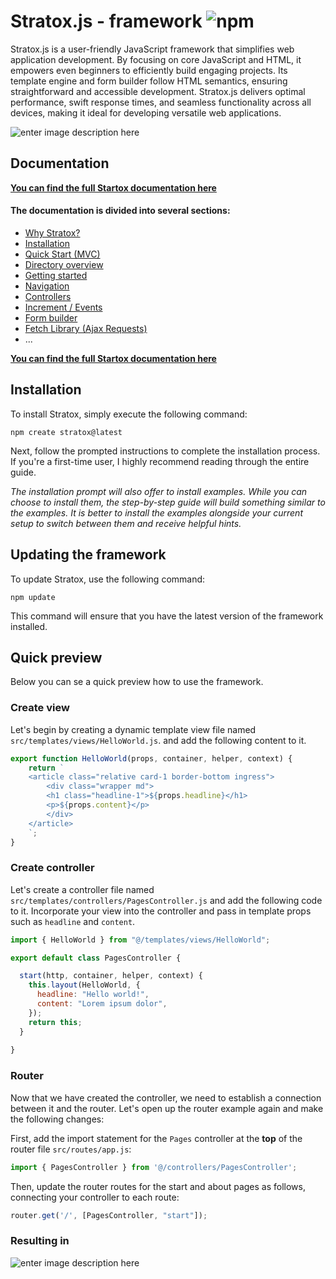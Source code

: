
# Stratox.js - framework ![npm](https://img.shields.io/npm/v/create-stratox)

Stratox.js is a user-friendly JavaScript framework that simplifies web application development. By focusing on core JavaScript and HTML, it empowers even beginners to efficiently build engaging projects. Its template engine and form builder follow HTML semantics, ensuring straightforward and accessible development. Stratox.js delivers optimal performance, swift response times, and seamless functionality across all devices, making it ideal for developing versatile web applications.

![enter image description here](http://wazabii.se/github-assets/installation-prompt-1.png)

## Documentation

**[You can find the full Startox documentation here](https://stratox.wazabii.se/)**

#### The documentation is divided into several sections:
-   [Why Stratox?](https://stratox.wazabii.se/)
-   [Installation](https://stratox.wazabii.se/quick-start-mvc)
-   [Quick Start (MVC)](https://stratox.wazabii.se/quick-start-mvc)
-   [Directory overview](https://stratox.wazabii.se/step-by-step-tutorial/directory-overview)
-   [Getting started](https://stratox.wazabii.se/step-by-step-tutorial/getting-started)
-   [Navigation](https://stratox.wazabii.se/step-by-step-tutorial/navigation)
-   [Controllers](https://stratox.wazabii.se/step-by-step-tutorial/controllers)
-   [Increment / Events](https://stratox.wazabii.se/step-by-step-tutorial/increment-events)
-   [Form builder](https://stratox.wazabii.se/step-by-step-tutorial/forms)
-   [Fetch Library (Ajax Requests)](https://stratox.wazabii.se/step-by-step-tutorial/fetch-library-ajax-requests)
- ...

**[You can find the full Startox documentation here](https://stratox.wazabii.se/)**

## Installation 
To install Stratox, simply execute the following command:
```
npm create stratox@latest
```
Next, follow the prompted instructions to complete the installation process. If you're a first-time user, I highly recommend reading through the entire guide.

_The installation prompt will also offer to install examples. While you can choose to install them, the step-by-step guide will build something similar to the examples. It is better to install the examples alongside your current setup to switch between them and receive helpful hints._

## Updating the framework
To update Stratox, use the following command:
```
npm update
```
This command will ensure that you have the latest version of the framework installed.

## Quick preview

Below you can se a quick preview how to use the framework.

### Create view

Let's begin by creating a dynamic template view file named `src/templates/views/HelloWorld.js`. and add the following content to it.
```js
export function HelloWorld(props, container, helper, context) {
	return `
	<article class="relative card-1 border-bottom ingress">
		<div class="wrapper md">
	    <h1 class="headline-1">${props.headline}</h1>
	    <p>${props.content}</p>
		</div>
	</article>
	`;
}
```

### Create controller
Let's create a controller file named `src/templates/controllers/PagesController.js` and add the following code to it. Incorporate your view into the controller and pass in template props such as `headline` and `content`.

```js
import { HelloWorld } from "@/templates/views/HelloWorld";

export default class PagesController {

  start(http, container, helper, context) {
    this.layout(HelloWorld, {
      headline: "Hello world!",
      content: "Lorem ipsum dolor",
    });
    return this;
  }
    
}
```
### Router
Now that we have created the controller, we need to establish a connection between it and the router. Let's open up the router example again and make the following changes:

First, add the import statement for the `Pages` controller at the **top** of the router file `src/routes/app.js`:

```js
import { PagesController } from '@/controllers/PagesController';
```

Then, update the router routes for the start and about pages as follows, connecting your controller to each route:

```js
router.get('/', [PagesController, "start"]);
```
### Resulting in

![enter image description here](https://wazabii.se/github-assets/example-result-about.png)


